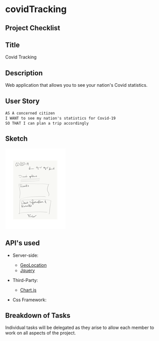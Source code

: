 # covidTracking

## Project Checklist

## Title

Covid Tracking

## Description

Web application that allows you to see your nation's Covid statistics.

## User Story


```
AS A concerned citizen
I WANT to see my nation's statistics for Covid-19
SO THAT I can plan a trip accordingly
```

## Sketch

![design](imgs/sketch.png)

## API's used

- Server-side:

  - [GeoLocation](https://www.w3schools.com/html/html5_geolocation.asp)
  - [Jquery](https://jquery.com/)

- Third-Party:

  - [Chart.js](https://www.chartjs.org/samples/latest/)

- Css Framework:

## Breakdown of Tasks

Individual tasks will be delegated as they arise to allow each member to work on all aspects of the project.
